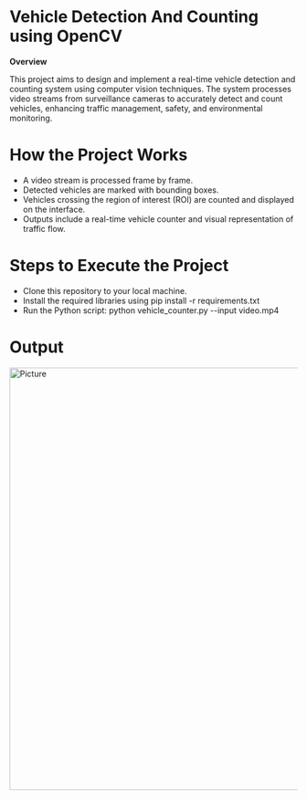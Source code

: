 # Vehicle Detection And Counting using OpenCV

**Overview**

This project aims to design and implement a real-time vehicle detection and counting system using computer vision techniques. The system processes video streams from surveillance cameras to accurately detect and count vehicles, enhancing traffic management, safety, and environmental monitoring.

# How the Project Works

* A video stream is processed frame by frame.
* Detected vehicles are marked with bounding boxes.
* Vehicles crossing the region of interest (ROI) are counted and displayed on the interface.
* Outputs include a real-time vehicle counter and visual representation of traffic flow.
  
# Steps to Execute the Project

* Clone this repository to your local machine.
* Install the required libraries using pip install -r requirements.txt
* Run the Python script:
    python vehicle_counter.py --input video.mp4

# Output

<img width="740" alt="Picture" src="https://github.com/user-attachments/assets/c3ee596e-475c-405f-8f3c-8256972b3788" />
